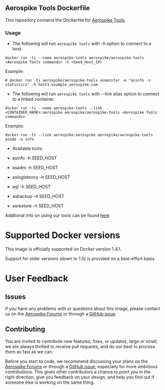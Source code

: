## Aerospike Tools Dockerfile

This repository contains the Dockerfile for [Aerospike Tools](http://www.aerospike.com/docs/tools/). 


### Usage

* The following will run `aerospike tools` with -h option to connect to a host.

```
docker run -ti --name aerospike-tools aerospike/aerospike-tools <Aerospike Tools commands> -h <Seed_Host_IP>
```

Example:

```
# docker run -ti aerospike/aerospike-tools asmonitor -e "asinfo -v statistics" -h host1.example.aerospike.com 
```

* The following will run `aerospike tools` with --link alias option to connect to a linked container.

```
docker run -ti --name aerospike-tools --link <CONTAINER_NAME>:aerospike aerospike/aerospike-tools <Aerospike Tools commands>
```

Example:

```
docker run -ti --link aerospike:aerospike aerospike/aerospike-tools asadm -e info
```
	
* Available tools:

- asinfo -h SEED_HOST

- asadm -h SEED_HOST

- asloglatency -h SEED_HOST

- aql -h SEED_HOST

- asbackup -h SEED_HOST

- asrestore -h SEED_HOST


Addtional info on using our tools can be found [here](http://www.aerospike.com/docs/tools/)


# Supported Docker versions

This image is officially supported on Docker version 1.4.1.

Support for older versions (down to 1.0) is provided on a best-effort basis.

# User Feedback

## Issues

If you have any problems with or questions about this image, please contact us on the [Aerospike Forums](discuss.aerospike.com) or through a [GitHub issue](https://github.com/aerospike/aerospike-tools.docker/issues).


## Contributing

You are invited to contribute new features, fixes, or updates, large or small; we are always thrilled to receive pull requests, and do our best to process them as fast as we can.

Before you start to code, we recommend discussing your plans on the [Aerospike Forums](discuss.aerospike.com) or through a [GitHub issue](https://github.com/aerospike/aerospike-tools.docker/issues), especially for more ambitious contributions. This gives other contributors a chance to point you in the right direction, give you feedback on your design, and help you find out if someone else is working on the same thing.



